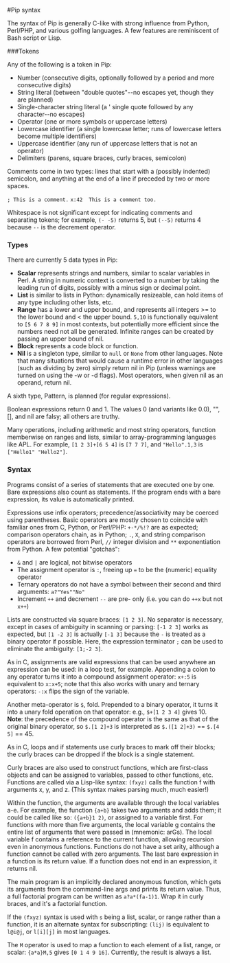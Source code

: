 #Pip syntax

The syntax of Pip is generally C-like with strong influence from Python, Perl/PHP, and various golfing languages. A few features are reminiscent of Bash script or Lisp.

###Tokens

Any of the following is a token in Pip:

 - Number (consecutive digits, optionally followed by a period and more consecutive digits)
 - String literal (between "double quotes"--no escapes yet, though they are planned)
 - Single-character string literal (a ' single quote followed by any character--no escapes)
 - Operator (one or more symbols or uppercase letters)
 - Lowercase identifier (a single lowercase letter; runs of lowercase letters become multiple identifiers)
 - Uppercase identifier (any run of uppercase letters that is not an operator)
 - Delimiters (parens, square braces, curly braces, semicolon)

Comments come in two types: lines that start with a (possibly indented) semicolon, and anything at the end of a line if preceded by two or more spaces.

`; This is a comment.`
`x:42  This is a comment too.`

Whitespace is not significant except for indicating comments and separating tokens; for example, `(- -5)` returns 5, but `(--5)` returns 4 because `--` is the decrement operator.

### Types

There are currently 5 data types in Pip:

 - **Scalar** represents strings and numbers, similar to scalar variables in Perl. A string in numeric context is converted to a number by taking the leading run of digits, possibly with a minus sign or decimal point.
 - **List** is similar to lists in Python: dynamically resizeable, can hold items of any type including other lists, etc.
 - **Range** has a lower and upper bound, and represents all integers >= to the lower bound and < the upper bound. `5,10` is functionally equivalent to `[5 6 7 8 9]` in most contexts, but potentially more efficient since the numbers need not all be generated. Infinite ranges can be created by passing an upper bound of nil.
 - **Block** represents a code block or function.
 - **Nil** is a singleton type, similar to `null` or `None` from other languages. Note that many situations that would cause a runtime error in other languages (such as dividing by zero) simply return nil in Pip (unless warnings are turned on using the -w or -d flags). Most operators, when given nil as an operand, return nil.

A sixth type, Pattern, is planned (for regular expressions).

Boolean expressions return 0 and 1. The values 0 (and variants like 0.0), "", [], and nil are falsy; all others are truthy.

Many operations, including arithmetic and most string operators, function memberwise on ranges and lists, similar to array-programming languages like APL. For example, `[1 2 3]+[6 5 4]` is `[7 7 7]`, and `"Hello".1,3` is `["Hello1" "Hello2"]`.

### Syntax

Programs consist of a series of statements that are executed one by one. Bare expressions also count as statements. If the program ends with a bare expression, its value is automatically printed.

Expressions use infix operators; precedence/associativity may be coerced using parentheses. Basic operators are mostly chosen to coincide with familiar ones from C, Python, or Perl/PHP: `+-*/%!?` are as expected; comparison operators chain, as in Python; `.`, `X`, and string comparison operators are borrowed from Perl, `//` integer division and `**` exponentiation from Python. A few potential "gotchas":

 - `&` and `|` are logical, not bitwise operators
 - The assignment operator is `:`, freeing up `=` to be the (numeric) equality operator
 - Ternary operators do not have a symbol between their second and third arguments: `a?"Yes""No"`
 - Increment `++` and decrement `--` are pre- only (i.e. you can do `++x` but not `x++`)

Lists are constructed via square braces: `[1 2 3]`. No separator is necessary, except in cases of ambiguity in scanning or parsing: `[-1 2 3]` works as expected, but `[1 -2 3]` is actually `[-1 3]` because the `-` is treated as a binary operator if possible. Here, the expression terminator `;` can be used to eliminate the ambiguity: `[1;-2 3]`.

As in C, assignments are valid expressions that can be used anywhere an expression can be used: in a loop test, for example. Appending a colon to any operator turns it into a compound assignment operator: `x+:5` is equivalent to `x:x+5`; note that this also works with unary and ternary operators: `-:x` flips the sign of the variable.

Another meta-operator is `$`, fold. Prepended to a binary operator, it turns it into a unary fold operation on that operator: e.g., `$+[1 2 3 4]` gives 10. **Note**: the precedence of the compound operator is the same as that of the original binary operator, so `$.[1 2]+3` is interpreted as `$.([1 2]+3)` == `$.[4 5]` == 45. 

As in C, loops and if statements use curly braces to mark off their blocks; the curly braces can be dropped if the block is a single statement.

Curly braces are also used to construct functions, which are first-class objects and can be assigned to variables, passed to other functions, etc. Functions are called via a Lisp-like syntax: `(fxyz)` calls the function f with arguments x, y, and z. (This syntax makes parsing much, much easier!)

Within the function, the arguments are available through the local variables a-e. For example, the function `{a+b}` takes two arguments and adds them; it could be called like so: `({a+b}1 2)`, or assigned to a variable first. For functions with more than five arguments, the local variable g contains the entire list of arguments that were passed in (mnemonic: arGs). The local variable f contains a reference to the current function, allowing recursion even in anonymous functions. Functions do not have a set arity, although a function cannot be called with zero arguments. The last bare expression in a function is its return value. If a function does not end in an expression, it returns nil.

The main program is an implicitly declared anonymous function, which gets its arguments from the command-line args and prints its return value. Thus, a full factorial program can be written as `a?a*(fa-1)1`. Wrap it in curly braces, and it's a factorial function.

If the `(fxyz)` syntax is used with `s` being a list, scalar, or range rather than a function, it is an alternate syntax for subscripting: `(lij)` is equivalent to `l@i@j`, or `l[i][j]` in most languages.

The `M` operator is used to map a function to each element of a list, range, or scalar: `{a*a}M,5` gives `[0 1 4 9 16]`. Currently, the result is always a list.